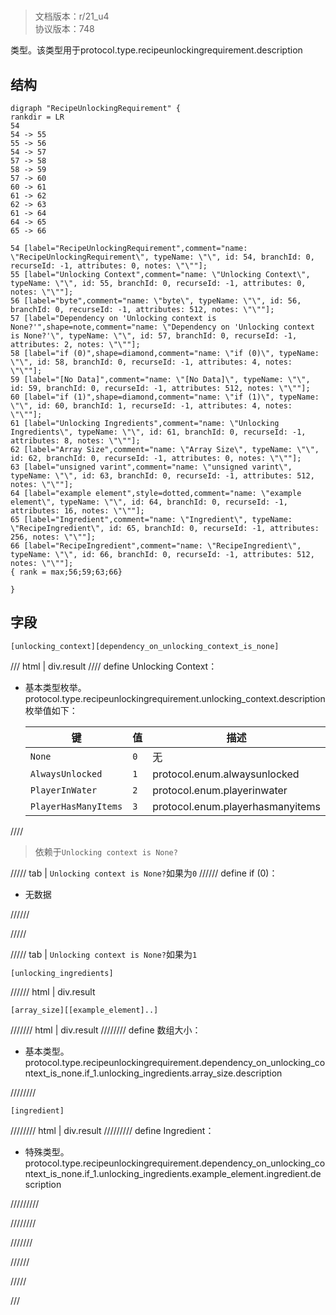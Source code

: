 # <!-- md:samp RecipeUnlockingRequirement -->

> 文档版本：r/21_u4<br/>协议版本：748

<!-- md:samp RecipeUnlockingRequirement -->类型。该类型用于protocol.type.recipeunlockingrequirement.description

## 结构

```viz
digraph "RecipeUnlockingRequirement" {
rankdir = LR
54
54 -> 55
55 -> 56
54 -> 57
57 -> 58
58 -> 59
57 -> 60
60 -> 61
61 -> 62
62 -> 63
61 -> 64
64 -> 65
65 -> 66

54 [label="RecipeUnlockingRequirement",comment="name: \"RecipeUnlockingRequirement\", typeName: \"\", id: 54, branchId: 0, recurseId: -1, attributes: 0, notes: \"\""];
55 [label="Unlocking Context",comment="name: \"Unlocking Context\", typeName: \"\", id: 55, branchId: 0, recurseId: -1, attributes: 0, notes: \"\""];
56 [label="byte",comment="name: \"byte\", typeName: \"\", id: 56, branchId: 0, recurseId: -1, attributes: 512, notes: \"\""];
57 [label="Dependency on 'Unlocking context is None?'",shape=note,comment="name: \"Dependency on 'Unlocking context is None?'\", typeName: \"\", id: 57, branchId: 0, recurseId: -1, attributes: 2, notes: \"\""];
58 [label="if (0)",shape=diamond,comment="name: \"if (0)\", typeName: \"\", id: 58, branchId: 0, recurseId: -1, attributes: 4, notes: \"\""];
59 [label="[No Data]",comment="name: \"[No Data]\", typeName: \"\", id: 59, branchId: 0, recurseId: -1, attributes: 512, notes: \"\""];
60 [label="if (1)",shape=diamond,comment="name: \"if (1)\", typeName: \"\", id: 60, branchId: 1, recurseId: -1, attributes: 4, notes: \"\""];
61 [label="Unlocking Ingredients",comment="name: \"Unlocking Ingredients\", typeName: \"\", id: 61, branchId: 0, recurseId: -1, attributes: 8, notes: \"\""];
62 [label="Array Size",comment="name: \"Array Size\", typeName: \"\", id: 62, branchId: 0, recurseId: -1, attributes: 0, notes: \"\""];
63 [label="unsigned varint",comment="name: \"unsigned varint\", typeName: \"\", id: 63, branchId: 0, recurseId: -1, attributes: 512, notes: \"\""];
64 [label="example element",style=dotted,comment="name: \"example element\", typeName: \"\", id: 64, branchId: 0, recurseId: -1, attributes: 16, notes: \"\""];
65 [label="Ingredient",comment="name: \"Ingredient\", typeName: \"RecipeIngredient\", id: 65, branchId: 0, recurseId: -1, attributes: 256, notes: \"\""];
66 [label="RecipeIngredient",comment="name: \"RecipeIngredient\", typeName: \"\", id: 66, branchId: 0, recurseId: -1, attributes: 512, notes: \"\""];
{ rank = max;56;59;63;66}

}

```

## 字段

```title='RecipeUnlockingRequirement'
[unlocking_context][dependency_on_unlocking_context_is_none]
```

/// html | div.result
//// define
Unlocking Context：<!-- md:samp byte -->

- 基本类型枚举。protocol.type.recipeunlockingrequirement.unlocking_context.description枚举值如下：

  |键|值|描述|
  |---|---|---|
  |`None`|`0`|无|
  |`AlwaysUnlocked`|`1`|protocol.enum.alwaysunlocked|
  |`PlayerInWater`|`2`|protocol.enum.playerinwater|
  |`PlayerHasManyItems`|`3`|protocol.enum.playerhasmanyitems|



////
> 依赖于`Unlocking context is None?`

///// tab | `Unlocking context is None?`如果为`0`
////// define
if (0)：<!-- md:samp [No Data] -->

- 无数据


//////

/////

///// tab | `Unlocking context is None?`如果为`1`
```title='if (1)'
[unlocking_ingredients]
```

////// html | div.result
```title='Unlocking Ingredients'
[array_size][[example_element]..]
```

/////// html | div.result
//////// define
数组大小：<!-- md:samp unsigned varint -->

- 基本类型。protocol.type.recipeunlockingrequirement.dependency_on_unlocking_context_is_none.if_1.unlocking_ingredients.array_size.description


////////
```title='示例元素'
[ingredient]
```

//////// html | div.result
///////// define
Ingredient：[<!-- md:samp RecipeIngredient -->](../types/recipeingredient.md)

- 特殊类型。protocol.type.recipeunlockingrequirement.dependency_on_unlocking_context_is_none.if_1.unlocking_ingredients.example_element.ingredient.description


/////////

////////

///////

//////

/////

///


